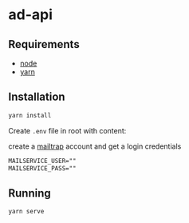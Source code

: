 # ad-api

## Requirements

- [node](https://nodejs.org/en/)
- [yarn](https://yarnpkg.com/getting-started/install)

## Installation

```sh
yarn install
```

Create `.env` file in root with content:

create a [mailtrap](https://mailtrap.io) account and get a login credentials

```md
MAILSERVICE_USER=""
MAILSERVICE_PASS=""
```

## Running

```sh
yarn serve
```
